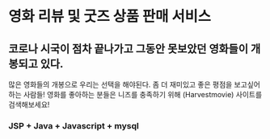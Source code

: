 # 영화 리뷰 및 굿즈 상품 판매 서비스

## 코로나 시국이 점차 끝나가고 그동안 못보았던 영화들이 개봉되고 있다. 
많은 영화들의 개봉으로 우리는 선택을 해야된다. 좀 더 재미있고 좋은 평점을 보고싶어하는 사람들!
영화를 좋아하는 분들은 니즈를  충족하기 위해 (Harvestmovie) 사이트를 검색해보세요!

### JSP + Java + Javascript + mysql
